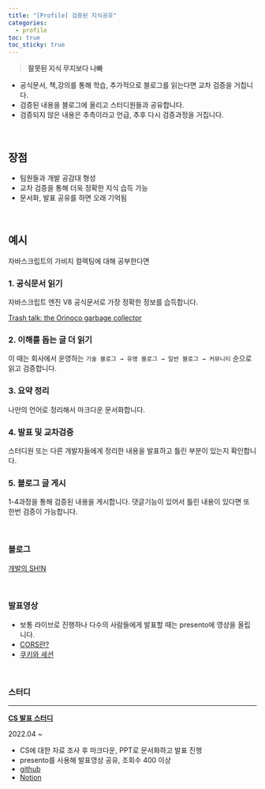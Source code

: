 ```yaml
---
title: "[Profile] 검증된 지식공유"
categories:
  - profile
toc: true
toc_sticky: true
---
```


> **잘못된 지식 무지보다 나빠**

- 공식문서, 책,강의를 통해 학습, 추가적으로 블로그를 읽는다면 교차 검증을 거칩니다.
- 검증된 내용을 블로그에 올리고 스터디원들과 공유합니다.
- 검증되지 않은 내용은 추측이라고 언급, 추후 다시 검증과정을 거칩니다.

<br/>

## 장점

- 팀원들과 개발 공감대 형성
- 교차 검증을 통해 더욱 정확한 지식 습득 가능
- 문서화, 발표 공유를 하면 오래 기억됨

<br/>

## 예시

자바스크립트의 가비지 컬렉팅에 대해 공부한다면

### 1. 공식문서 읽기

자바스크립트 엔진 V8 공식문서로 가장 정확한 정보를 습득합니다.

[Trash talk: the Orinoco garbage collector](https://v8.dev/blog/trash-talk)

### 2. 이해를 돕는 글 더 읽기

이 때는 회사에서 운영하는 `기술 블로그 → 유명 블로그 → 일반 블로그 → 커뮤니티` 순으로 읽고 검증합니다.

### 3. 요약 정리

나만의 언어로 정리해서 마크다운 문서화합니다.

### 4. 발표 및 교차검증

스터디원 또는 다른 개발자들에게 정리한 내용을 발표하고 틀린 부분이 있는지 확인합니다.

### 5. 블로그 글 게시

1-4과정을 통해 검증된 내용을 게시합니다. 댓글기능이 있어서 틀린 내용이 있다면 또 한번 검증이 가능합니다.

<br/>

### 블로그

[개발의 SH!N](https://bellasimi.github.io/)

<br/>

### 발표영상

- 보통 라이브로 진행하나 다수의 사람들에게 발표할 때는 presento에 영상을 올립니다.
- [CORS란?](https://present.do/documents/62510bf112168b359e2e5310?page=0)
- [쿠키와 세션](https://present.do/documents/62d27e40e214362cce8a280a?page=0)

<br/>

### 스터디

---

[**CS
발표 스터디**](https://github.com/prgrms-web-devcourse/FE-CSstudy-withlia)

2022.04 ~

- CS에 대한 자료 조사 후 마크다운, PPT로 문서화하고 발표 진행
- presento를 사용해 발표영상 공유, 조회수 400 이상
- [github](https://github.com/prgrms-web-devcourse/FE-CSstudy-withlia)
- [Notion](https://www.notion.so/CS-d97c4337e42d403e9fca4d6ce3f9fae7)
